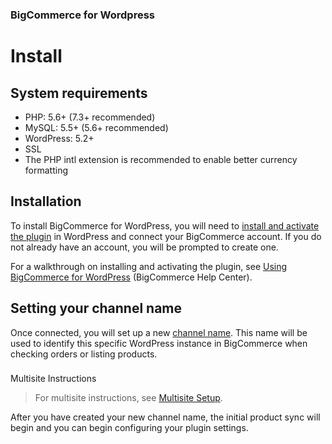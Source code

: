 <div><h3 class="sub-docs-type" id="bigcommerce-for-wordpress">BigCommerce for Wordpress</h3>

# Install




## System requirements


* PHP: 5.6+ (7.3+ recommended)
* MySQL: 5.5+ (5.6+ recommended)
* WordPress: 5.2+
* SSL
* The PHP intl extension is recommended to enable better currency formatting

## Installation

To install BigCommerce for WordPress, you will need to [install and activate the plugin](https://wordpress.org/plugins/bigcommerce/) in WordPress and connect your BigCommerce account. If you do not already have an account, you will be prompted to create one.

For a walkthrough on installing and activating the plugin, see [Using BigCommerce for WordPress](https://support.bigcommerce.com/s/article/BigCommerce-for-WordPress#installation) (BigCommerce Help Center).

## Setting your channel name

Once connected, you will set up a new [channel name](https://support.bigcommerce.com/s/article/BigCommerce-for-WordPress#installation). This name will be used to identify this specific WordPress instance in BigCommerce when checking orders or listing products.

<!-- theme: info -->
    
<!-- theme: info -->

### 
Multisite Instructions 
> For multisite instructions, see [Multisite Setup](/bigcommerce-for-wordpress/setup/multi-site).

</div>
</div>
</div>

After you have created your new channel name, the initial product sync will begin and you can begin configuring your plugin settings.
